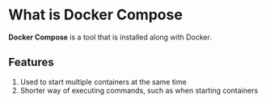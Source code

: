 # What is Docker Compose
**Docker Compose** is a tool that is installed along with Docker.

## Features
1. Used to start multiple containers at the same time
2. Shorter way of executing commands, such as when starting containers

